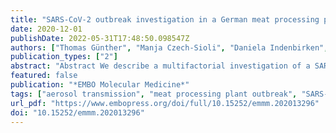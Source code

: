 ```yaml
---
title: "SARS-CoV-2 outbreak investigation in a German meat processing plant"
date: 2020-12-01
publishDate: 2022-05-31T17:48:50.098547Z
authors: ["Thomas Günther", "Manja Czech-Sioli", "Daniela Indenbirken", "Alexis Robitaille", "Peter Tenhaken", "Martin Exner", "Matthias Ottinger", "Nicole Fischer", "Adam Grundhoff", "Melanie M Brinkmann"]
publication_types: ["2"]
abstract: "Abstract We describe a multifactorial investigation of a SARS-CoV-2 outbreak in a large meat processing complex in Germany. Infection event timing, spatial, climate and ventilation conditions in the processing plant, sharing of living quarters and transport, and viral genome sequences were analyzed. Our results suggest that a single index case transmitted SARS-CoV-2 to co-workers over distances of more than 8 m, within a confined work area in which air is constantly recirculated and cooled. Viral genome sequencing shows that all cases share a set of mutations representing a novel sub-branch in the SARS-CoV-2 C20 clade. We identified the same set of mutations in samples collected in the time period between this initial infection cluster and a subsequent outbreak within the same factory, with the largest number of confirmed SARS-CoV-2 cases in a German meat processing facility reported so far. Our results indicate climate conditions, fresh air exchange rates, and airflow as factors that can promote efficient spread of SARS-CoV-2 via long distances and provide insights into possible requirements for pandemic mitigation strategies in industrial workplace settings."
featured: false
publication: "*EMBO Molecular Medicine*"
tags: ["aerosol transmission", "meat processing plant outbreak", "SARS-CoV-2 super spreading event", "viral genome sequencing"]
url_pdf: "https://www.embopress.org/doi/full/10.15252/emmm.202013296"
doi: "10.15252/emmm.202013296"
---
```


